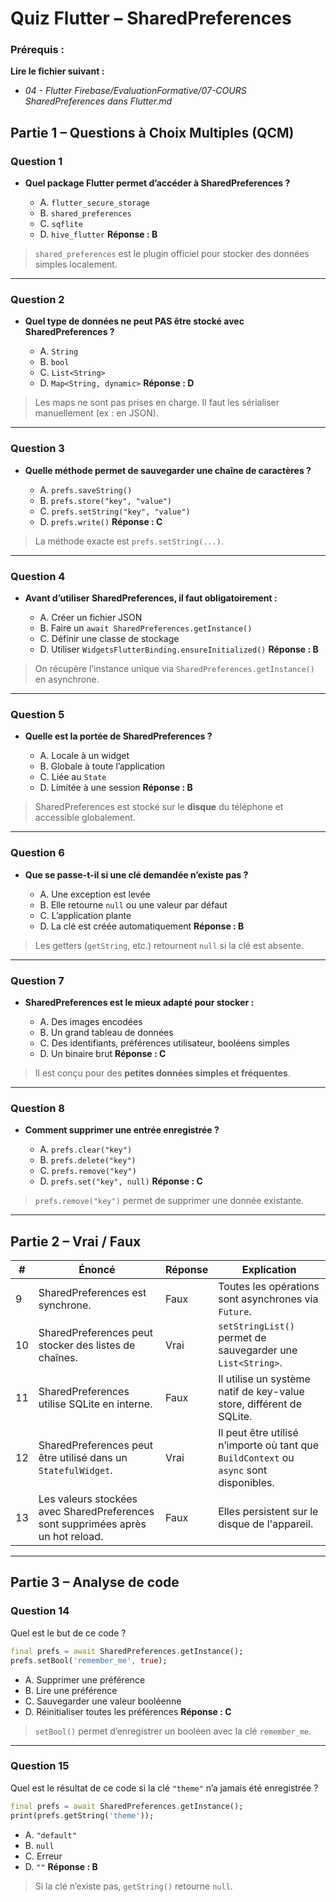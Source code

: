 # <h1 id="quiz-shared-preferences">Quiz Flutter – SharedPreferences</h1>


### Prérequis :

**Lire le fichier suivant :**

- *04 - Flutter Firebase/EvaluationFormative/07-COURS SharedPreferences dans Flutter.md*




## <h2>Partie 1 – Questions à Choix Multiples (QCM)</h2>

### Question 1

* **Quel package Flutter permet d’accéder à SharedPreferences ?**

  * A. `flutter_secure_storage`
  * B. `shared_preferences`
  * C. `sqflite`
  * D. `hive_flutter`
    **Réponse : B**

> `shared_preferences` est le plugin officiel pour stocker des données simples localement.

---

### Question 2

* **Quel type de données ne peut PAS être stocké avec SharedPreferences ?**

  * A. `String`
  * B. `bool`
  * C. `List<String>`
  * D. `Map<String, dynamic>`
    **Réponse : D**

> Les maps ne sont pas prises en charge. Il faut les sérialiser manuellement (ex : en JSON).

---

### Question 3

* **Quelle méthode permet de sauvegarder une chaîne de caractères ?**

  * A. `prefs.saveString()`
  * B. `prefs.store("key", "value")`
  * C. `prefs.setString("key", "value")`
  * D. `prefs.write()`
    **Réponse : C**

> La méthode exacte est `prefs.setString(...)`.

---

### Question 4

* **Avant d’utiliser SharedPreferences, il faut obligatoirement :**

  * A. Créer un fichier JSON
  * B. Faire un `await SharedPreferences.getInstance()`
  * C. Définir une classe de stockage
  * D. Utiliser `WidgetsFlutterBinding.ensureInitialized()`
    **Réponse : B**

> On récupère l’instance unique via `SharedPreferences.getInstance()` en asynchrone.

---

### Question 5

* **Quelle est la portée de SharedPreferences ?**

  * A. Locale à un widget
  * B. Globale à toute l’application
  * C. Liée au `State`
  * D. Limitée à une session
    **Réponse : B**

> SharedPreferences est stocké sur le **disque** du téléphone et accessible globalement.

---

### Question 6

* **Que se passe-t-il si une clé demandée n’existe pas ?**

  * A. Une exception est levée
  * B. Elle retourne `null` ou une valeur par défaut
  * C. L’application plante
  * D. La clé est créée automatiquement
    **Réponse : B**

> Les getters (`getString`, etc.) retournent `null` si la clé est absente.

---

### Question 7

* **SharedPreferences est le mieux adapté pour stocker :**

  * A. Des images encodées
  * B. Un grand tableau de données
  * C. Des identifiants, préférences utilisateur, booléens simples
  * D. Un binaire brut
    **Réponse : C**

> Il est conçu pour des **petites données simples et fréquentes**.

---

### Question 8

* **Comment supprimer une entrée enregistrée ?**

  * A. `prefs.clear("key")`
  * B. `prefs.delete("key")`
  * C. `prefs.remove("key")`
  * D. `prefs.set("key", null)`
    **Réponse : C**

> `prefs.remove("key")` permet de supprimer une donnée existante.

---

## <h2>Partie 2 – Vrai / Faux</h2>

| #  | Énoncé                                                                           | Réponse | Explication                                                                            |
| -- | -------------------------------------------------------------------------------- | ------- | -------------------------------------------------------------------------------------- |
| 9  | SharedPreferences est synchrone.                                                 | Faux    | Toutes les opérations sont asynchrones via `Future`.                                   |
| 10 | SharedPreferences peut stocker des listes de chaînes.                            | Vrai    | `setStringList()` permet de sauvegarder une `List<String>`.                            |
| 11 | SharedPreferences utilise SQLite en interne.                                     | Faux    | Il utilise un système natif de key-value store, différent de SQLite.                   |
| 12 | SharedPreferences peut être utilisé dans un `StatefulWidget`.                    | Vrai    | Il peut être utilisé n’importe où tant que `BuildContext` ou `async` sont disponibles. |
| 13 | Les valeurs stockées avec SharedPreferences sont supprimées après un hot reload. | Faux    | Elles persistent sur le disque de l'appareil.                                          |

---

## <h2>Partie 3 – Analyse de code</h2>

### Question 14

Quel est le but de ce code ?

```dart
final prefs = await SharedPreferences.getInstance();
prefs.setBool('remember_me', true);
```

* A. Supprimer une préférence
* B. Lire une préférence
* C. Sauvegarder une valeur booléenne
* D. Réinitialiser toutes les préférences
  **Réponse : C**

> `setBool()` permet d’enregistrer un booléen avec la clé `remember_me`.

---

### Question 15

Quel est le résultat de ce code si la clé `"theme"` n’a jamais été enregistrée ?

```dart
final prefs = await SharedPreferences.getInstance();
print(prefs.getString('theme'));
```

* A. `"default"`
* B. `null`
* C. Erreur
* D. `""`
  **Réponse : B**

> Si la clé n’existe pas, `getString()` retourne `null`.


